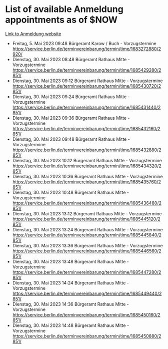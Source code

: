# List of available Anmeldung appointments as of $NOW
[Link to Anmeldung website](https://service.berlin.de/terminvereinbarung/termin/tag.php?termin=1&anliegen[]=120686&dienstleisterlist=122210,122217,327316,122219,327312,122227,327314,122231,327346,122243,327348,122254,122252,329742,122260,329745,122262,329748,122271,327278,122273,327274,122277,327276,330436,122280,327294,122282,327290,122284,327292,122291,327270,122285,327266,122286,327264,122296,327268,150230,329760,122297,327286,122294,327284,122312,329763,122314,329775,122304,327330,122311,327334,122309,327332,317869,122281,327352,122279,329772,122283,122276,327324,122274,327326,122267,329766,122246,327318,122251,327320,122257,327322,122208,327298,122226,327300&herkunft=http%3A%2F%2Fservice.berlin.de%2Fdienstleistung%2F120686%2F)
- Freitag, 5. Mai 2023 09:48 Bürgeramt Karow / Buch - Vorzugstermine https://service.berlin.de/terminvereinbarung/termin/time/1683272880/2920/
- Dienstag, 30. Mai 2023 08:48 Bürgeramt Rathaus Mitte - Vorzugstermine https://service.berlin.de/terminvereinbarung/termin/time/1685429280/2851/
- Dienstag, 30. Mai 2023 09:12 Bürgeramt Rathaus Mitte - Vorzugstermine https://service.berlin.de/terminvereinbarung/termin/time/1685430720/2851/
- Dienstag, 30. Mai 2023 09:24 Bürgeramt Rathaus Mitte - Vorzugstermine https://service.berlin.de/terminvereinbarung/termin/time/1685431440/2851/
- Dienstag, 30. Mai 2023 09:36 Bürgeramt Rathaus Mitte - Vorzugstermine https://service.berlin.de/terminvereinbarung/termin/time/1685432160/2851/
- Dienstag, 30. Mai 2023 09:48 Bürgeramt Rathaus Mitte - Vorzugstermine https://service.berlin.de/terminvereinbarung/termin/time/1685432880/2851/
- Dienstag, 30. Mai 2023 10:12 Bürgeramt Rathaus Mitte - Vorzugstermine https://service.berlin.de/terminvereinbarung/termin/time/1685434320/2851/
- Dienstag, 30. Mai 2023 10:36 Bürgeramt Rathaus Mitte - Vorzugstermine https://service.berlin.de/terminvereinbarung/termin/time/1685435760/2851/
- Dienstag, 30. Mai 2023 10:48 Bürgeramt Rathaus Mitte - Vorzugstermine https://service.berlin.de/terminvereinbarung/termin/time/1685436480/2851/
- Dienstag, 30. Mai 2023 13:12 Bürgeramt Rathaus Mitte - Vorzugstermine https://service.berlin.de/terminvereinbarung/termin/time/1685445120/2851/
- Dienstag, 30. Mai 2023 13:24 Bürgeramt Rathaus Mitte - Vorzugstermine https://service.berlin.de/terminvereinbarung/termin/time/1685445840/2851/
- Dienstag, 30. Mai 2023 13:36 Bürgeramt Rathaus Mitte - Vorzugstermine https://service.berlin.de/terminvereinbarung/termin/time/1685446560/2851/
- Dienstag, 30. Mai 2023 13:48 Bürgeramt Rathaus Mitte - Vorzugstermine https://service.berlin.de/terminvereinbarung/termin/time/1685447280/2851/
- Dienstag, 30. Mai 2023 14:24 Bürgeramt Rathaus Mitte - Vorzugstermine https://service.berlin.de/terminvereinbarung/termin/time/1685449440/2851/
- Dienstag, 30. Mai 2023 14:36 Bürgeramt Rathaus Mitte - Vorzugstermine https://service.berlin.de/terminvereinbarung/termin/time/1685450160/2851/
- Dienstag, 30. Mai 2023 14:48 Bürgeramt Rathaus Mitte - Vorzugstermine https://service.berlin.de/terminvereinbarung/termin/time/1685450880/2851/
